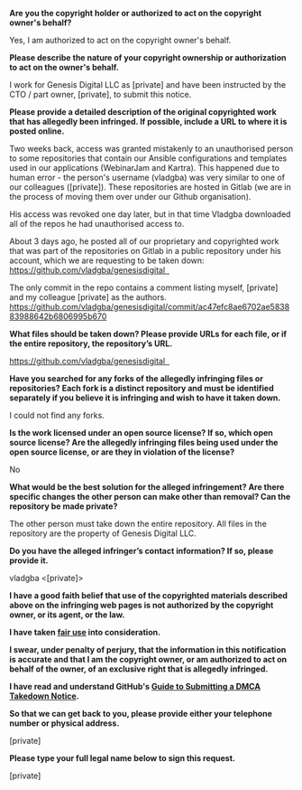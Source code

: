 **Are you the copyright holder or authorized to act on the copyright owner's behalf?**

Yes, I am authorized to act on the copyright owner's behalf.

**Please describe the nature of your copyright ownership or authorization to act on the owner's behalf.**

I work for Genesis Digital LLC as [private] and have been instructed by the CTO / part owner, [private], to submit this notice.

**Please provide a detailed description of the original copyrighted work that has allegedly been infringed. If possible, include a URL to where it is posted online.**

Two weeks back, access was granted mistakenly to an unauthorised person to some repositories that contain our Ansible configurations and templates used in our applications (WebinarJam and Kartra). This happened due to human error - the person's username (vladgba) was very similar to one of our colleagues ([private]). These repositories are hosted in Gitlab (we are in the process of moving them over under our Github organisation).

His access was revoked one day later, but in that time Vladgba downloaded all of the repos he had unauthorised access to.

About 3 days ago, he posted all of our proprietary and copyrighted work that was part of the repositories on Gitlab in a public repository under his account, which we are requesting to be taken down: 
https://github.com/vladgba/genesisdigital  

The only commit in the repo contains a comment listing myself, [private] and my colleague [private] as the authors.
https://github.com/vladgba/genesisdigital/commit/ac47efc8ae6702ae583883988642b6806995b670

**What files should be taken down? Please provide URLs for each file, or if the entire repository, the repository’s URL.**

https://github.com/vladgba/genesisdigital  

**Have you searched for any forks of the allegedly infringing files or repositories? Each fork is a distinct repository and must be identified separately if you believe it is infringing and wish to have it taken down.**

I could not find any forks.

**Is the work licensed under an open source license? If so, which open source license? Are the allegedly infringing files being used under the open source license, or are they in violation of the license?**

No

**What would be the best solution for the alleged infringement? Are there specific changes the other person can make other than removal? Can the repository be made private?**

The other person must take down the entire repository. All files in the repository are the property of Genesis Digital LLC.

**Do you have the alleged infringer’s contact information? If so, please provide it.**

vladgba <[private]>

**I have a good faith belief that use of the copyrighted materials described above on the infringing web pages is not authorized by the copyright owner, or its agent, or the law.**

**I have taken <a href="https://www.lumendatabase.org/topics/22">fair use</a> into consideration.**

**I swear, under penalty of perjury, that the information in this notification is accurate and that I am the copyright owner, or am authorized to act on behalf of the owner, of an exclusive right that is allegedly infringed.**

**I have read and understand GitHub's <a href="https://docs.github.com/articles/guide-to-submitting-a-dmca-takedown-notice/">Guide to Submitting a DMCA Takedown Notice</a>.**

**So that we can get back to you, please provide either your telephone number or physical address.**

[private]  

**Please type your full legal name below to sign this request.**

[private]  
